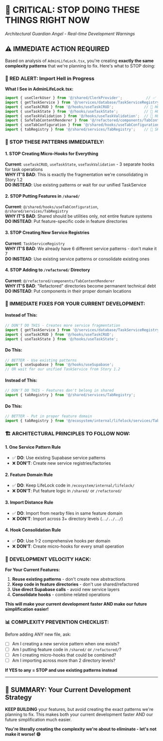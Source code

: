 # 🚨 CRITICAL: STOP DOING THESE THINGS RIGHT NOW

*Architectural Guardian Angel - Real-time Development Warnings*

## ⚠️ **IMMEDIATE ACTION REQUIRED**

Based on analysis of `AdminLifeLock.tsx`, you're creating **exactly the same complexity patterns** that we're planning to fix. Here's what to STOP doing:

### 🔴 **RED ALERT: Import Hell in Progress**

**What I See in AdminLifeLock.tsx:**
```typescript
import { useClerkUser } from '@/shared/ClerkProvider';           // ✅ OK
import { getTaskService } from '@/services/database/TaskServiceRegistry'; // 🚨 SERVICE FRAGMENTATION
import { useTaskCRUD } from '@/hooks/useTaskCRUD';              // 🚨 HOOK EXPLOSION  
import { useTaskState } from '@/hooks/useTaskState';            // 🚨 HOOK EXPLOSION
import { useTaskValidation } from '@/hooks/useTaskValidation';  // 🚨 HOOK EXPLOSION
import { SafeTabContentRenderer } from '@/refactored/components/TabContentRenderer'; // 🚨 WRONG LOCATION
import { useTabConfiguration } from '@/shared/hooks/useTabConfiguration'; // 🚨 SHARED CONTAINS FEATURES
import { tabRegistry } from '@/shared/services/TabRegistry';    // 🚨 SHARED CONTAINS FEATURES
```

### 🛑 **STOP THESE PATTERNS IMMEDIATELY:**

#### **1. STOP Creating Micro-Hooks for Everything**
**Current**: `useTaskCRUD`, `useTaskState`, `useTaskValidation` - 3 separate hooks for task operations  
**WHY IT'S BAD**: This is exactly the fragmentation we're consolidating in Story 1.2  
**DO INSTEAD**: Use existing patterns or wait for our unified TaskService

#### **2. STOP Putting Features in `/shared/`**
**Current**: `@/shared/hooks/useTabConfiguration`, `@/shared/services/TabRegistry`  
**WHY IT'S BAD**: Shared should be utilities only, not entire feature systems  
**DO INSTEAD**: Put feature-specific code in feature directories

#### **3. STOP Creating New Service Registries**  
**Current**: `TaskServiceRegistry`  
**WHY IT'S BAD**: We already have 6 different service patterns - don't make it 7  
**DO INSTEAD**: Use existing service patterns or consolidate existing ones

#### **4. STOP Adding to `/refactored/` Directory**
**Current**: `@/refactored/components/TabContentRenderer`  
**WHY IT'S BAD**: "Refactored" directories become permanent technical debt  
**DO INSTEAD**: Put components in their proper domain locations

### 🎯 **IMMEDIATE FIXES FOR YOUR CURRENT DEVELOPMENT:**

#### **Instead of This:**
```typescript
// DON'T DO THIS - Creates more service fragmentation
import { getTaskService } from '@/services/database/TaskServiceRegistry';
import { useTaskCRUD } from '@/hooks/useTaskCRUD';
import { useTaskState } from '@/hooks/useTaskState';
```

#### **Do This:**
```typescript  
// BETTER - Use existing patterns
import { useSupabase } from '@/hooks/useSupabase';
// OR wait for our unified TaskService from Story 1.2
```

#### **Instead of This:**
```typescript
// DON'T DO THIS - Features don't belong in shared
import { tabRegistry } from '@/shared/services/TabRegistry';
```

#### **Do This:**
```typescript
// BETTER - Put in proper feature domain  
import { tabRegistry } from '@/ecosystem/internal/lifelock/services/TabRegistry';
```

### 🏗️ **ARCHITECTURAL PRINCIPLES TO FOLLOW NOW:**

#### **1. One Service Pattern Rule**
- ✅ **DO**: Use existing Supabase service patterns
- ❌ **DON'T**: Create new service registries/factories

#### **2. Feature Domain Rule**
- ✅ **DO**: Keep LifeLock code in `/ecosystem/internal/lifelock/`
- ❌ **DON'T**: Put feature logic in `/shared/` or `/refactored/`

#### **3. Import Distance Rule**  
- ✅ **DO**: Import from nearby files in same feature domain
- ❌ **DON'T**: Import across 3+ directory levels (`../../../`)

#### **4. Hook Consolidation Rule**
- ✅ **DO**: Use 1-2 comprehensive hooks per domain
- ❌ **DON'T**: Create micro-hooks for every small operation

### 🚀 **DEVELOPMENT VELOCITY HACK:**

**For Your Current Features:**
1. **Reuse existing patterns** - don't create new abstractions
2. **Keep code in feature directories** - don't use shared/refactored  
3. **Use direct Supabase calls** - avoid new service layers
4. **Consolidate hooks** - combine related operations

**This will make your current development faster AND make our future simplification easier!**

### 📊 **COMPLEXITY PREVENTION CHECKLIST:**

Before adding ANY new file, ask:
- [ ] Am I creating a new service pattern when one exists?
- [ ] Am I putting feature code in `/shared/` or `/refactored/`?  
- [ ] Am I creating micro-hooks that could be combined?
- [ ] Am I importing across more than 2 directory levels?

**If YES to any = STOP and use existing patterns instead**

---

## 🎯 **SUMMARY: Your Current Development Strategy**

**KEEP BUILDING** your features, but avoid creating the exact patterns we're planning to fix. This makes both your current development faster AND our future simplification much easier.

**You're literally creating the complexity we're about to eliminate - let's not make it worse! 😄**
